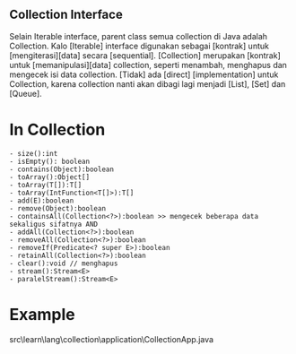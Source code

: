 ## Collection Interface
Selain Iterable interface, parent class semua collection di Java adalah Collection.
Kalo [Iterable] interface digunakan sebagai [kontrak] untuk [mengiterasi][data] secara [sequential].
[Collection] merupakan [kontrak] untuk [memanipulasi][data] collection, seperti menambah, menghapus
    dan mengecek isi data collection.
[Tidak] ada [direct] [implementation] untuk Collection, karena collection nanti akan dibagi lagi
    menjadi [List], [Set] dan [Queue].

# In Collection
    - size():int
    - isEmpty(): boolean
    - contains(Object):boolean
    - toArray():Object[]
    - toArray(T[]):T[]
    - toArray(IntFunction<T[]>):T[]
    - add(E):boolean
    - remove(Object):boolean
    - containsAll(Collection<?>):boolean >> mengecek beberapa data sekaligus sifatnya AND
    - addAll(Collection<?>):boolean
    - removeAll(Collection<?>):boolean
    - removeIf(Predicate<? super E>):boolean
    - retainAll(Collection<?>):boolean
    - clear():void // menghapus
    - stream():Stream<E>
    - paralelStream():Stream<E>

# Example
src\learn\lang\collection\application\CollectionApp.java